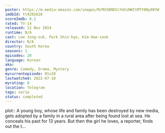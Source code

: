 ```yaml
---
poster: https://m.media-amazon.com/images/M/MV5BNDViYmViNWItMTY0Ny00YWI0LTg2MDktY2M1NDI5NzUyYWM4XkEyXkFqcGdeQXVyMzE4MDkyNTA@._V1_SX300.jpg
imdbId: tt4201628
scoreImdb: 8.1
rated: TV-14
released: 12 Nov 2014
runtime: N/A
cast: Lee Jong-suk, Park Shin-hye, Kim Hae-sook
director: N/A
country: South Korea
seasons: 1
episodes: 20
language: Korean
aka: 
genre: Comedy, Drama, Mystery
mycurrentepisode: 01x20
lastwatched: 2022-07-10
myrating: 8
location: Telegram
tags: serie
status: completed
---
```


plot:: A young boy, whose life and family has been destroyed by new media, gets adopted by a family in a rural area after being found lost at sea. He conceals his past for 13 years. But then the girl he loves, a reporter, finds out the t...